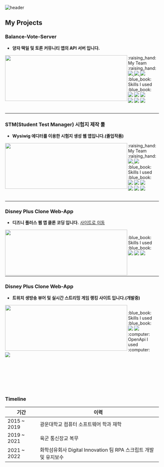 ![header](https://capsule-render.vercel.app/api?type=waving&color=gradient&customColorList=0&height=250&section=header&text=안녕하세요?%20"최준만"%20입니다.&fontSize=60)




## My Projects
### Balance-Vote-Server
* **양자 택일 및 토론 커뮤니티 앱의 API 서버 입니다.**
<a href="https://github.com/Balance-Vote/Balance-Vote-Server">
  <img align="left" height="150px" width="400px" src="https://github-readme-stats.vercel.app/api/pin?username=Balance-Vote&repo=Balance-Vote-Server&title_color=ffeceb&icon_color=ffeceb&text_color=ffeceb&bg_color=ffa69e"><p></p></img> 
</a>
<div align ="left">
  :raising_hand: My Team :raising_hand: <br>
  <a href="https://github.com/LeeDongGeon1996">
    <img src="https://img.shields.io/badge/LeeDongGeon1996-FFD5D1?style=for-the-badge"/> 
  </a>
  <a href="https://github.com/CrewDaniel">
    <img src="https://img.shields.io/badge/CrewDaniel-FFD5D1?style=for-the-badge"/> 
  </a>
  <a href="https://github.com/kjh9589">
    <img src="https://img.shields.io/badge/kjh9589-FFD5D1?style=for-the-badge"/> 
  </a>
    <br>
  :blue_book: Skills I used :blue_book: <br>
  <img src="https://img.shields.io/badge/Spring Boot-6DB33F?style=for-the-badge&logo=Spring Boot&logoColor=FFFFFF"/>
  <img src="https://img.shields.io/badge/Github Actions-2088FF?style=for-the-badge&logo=Github Actions&logoColor=FFFFFF"/>
  <img src="https://img.shields.io/badge/MySQL-4479A1?style=for-the-badge&logo=MySQL&logoColor=FFFFFF"/>
  <br>
  <img src="https://img.shields.io/badge/AWS-569A31?style=for-the-badge&logo=Amazon AWS&logoColor=FFFFFF"/>
  <img src="https://img.shields.io/badge/Amazon S3-569A31?style=for-the-badge&logo=Amazon S3&logoColor=FFFFFF"/>
  <img src="https://img.shields.io/badge/Amazon EC2-569A31?style=for-the-badge&logo=Amazon EC2&logoColor=FFFFFF"/>
</div>
<br>

---
### STM(Student Test Manager) 시험지 제작 툴
* **Wysiwig 에디터를 이용한 시험지 생성 웹 앱입니다.(졸업작품)**

<a href="https://github.com/LeeDongGeon1996/STM">
  <img align="left" height="150px" width="400px" src="https://github-readme-stats.vercel.app/api/pin?username=LeeDongGeon1996&repo=STM&title_color=ffeceb&icon_color=ffeceb&text_color=ffeceb&bg_color=ffa69e"><p></p></img>
</a>

<div align ="left">
  :raising_hand: My Team :raising_hand: <br>
  <a href="https://github.com/LeeDongGeon1996">
    <img src="https://img.shields.io/badge/LeeDongGeon1996-FFD5D1?style=for-the-badge"/> 
  </a>
  <a href="https://github.com/sealotus1996">
    <img src="https://img.shields.io/badge/sealotus1996-FFD5D1?style=for-the-badge"/> 
  </a>
    <br>
  :blue_book: Skills I used :blue_book: <br>
  <img src="https://img.shields.io/badge/JQuery-0769AD?style=for-the-badge&logo=JQuery&logoColor=FFFFFF"/>
  <img src="https://img.shields.io/badge/Spring-6DB33F?style=for-the-badge&logo=Spring&logoColor=FFFFFF"/>
  <img src="https://img.shields.io/badge/MongoDB-47A248?style=for-the-badge&logo=MongoDB&logoColor=FFFFFF"/>
  <br>
  <img src="https://img.shields.io/badge/CKEditor-0287D0?style=for-the-badge&logo=CKEditor&logoColor=FFFFFF"/>
  <img src="https://img.shields.io/badge/Amazon S3-569A31?style=for-the-badge&logo=Amazon S3&logoColor=FFFFFF"/>
  <img src="https://img.shields.io/badge/Amazon EC2-569A31?style=for-the-badge&logo=Amazon EC2&logoColor=FFFFFF"/>
</div>
<br>

---
### Disney Plus Clone Web-App
* **디즈니 플러스 웹 앱 클론 코딩 입니다.**
<a href="https://junman95.github.io/disneyplus-clone/">사이트로 이동</a>

<a href="https://github.com/junman95/disneyplus-clone">
  <img align="left" height="150px" width="400px" src="https://github-readme-stats.vercel.app/api/pin?username=junman95&repo=disneyplus-clone&title_color=ffeceb&icon_color=ffeceb&text_color=ffeceb&bg_color=ffa69e"><p></p></img>
</a>

<div align ="left">
  <br>
  :blue_book: Skills I used :blue_book: <br>
  <img src="https://img.shields.io/badge/React-61DAFB?style=for-the-badge&logo=React&logoColor=FFFFFF"/>
  <img src="https://img.shields.io/badge/Redux-764ABC?style=for-the-badge&logo=Redux&logoColor=FFFFFF"/>
  <img src="https://img.shields.io/badge/Firestore-FFCA28?style=for-the-badge&logo=Firebase&logoColor=FFFFFF"/>
</div>  
<br><br><br>

---
### Disney Plus Clone Web-App
* **트위치 생방송 뷰어 및 실시간 스트리밍 게임 랭킹 사이트 입니다.(개발중)**

<a href="https://github.com/junman95/TwitchGameAnalysis">
  <img align="left" height="150px" width="400px" src="https://github-readme-stats.vercel.app/api/pin?username=junman95&repo=TwitchGameAnalysis&title_color=ffeceb&icon_color=ffeceb&text_color=ffeceb&bg_color=ffa69e"><p></p></img>
</a>

<div align ="left">
  <br>
  :blue_book: Skills I used :blue_book: <br>
  <img src="https://img.shields.io/badge/React-61DAFB?style=for-the-badge&logo=React&logoColor=FFFFFF"/>
  <img src="https://img.shields.io/badge/Redux-764ABC?style=for-the-badge&logo=Redux&logoColor=FFFFFF"/>
  <br>
  :computer: OpenApi I used :computer: <br>
  <a href="https://dev.twitch.tv/docs/api/">
    <img src="https://img.shields.io/badge/Twitch Api-9146FF?style=for-the-badge&logo=Twitch&logoColor=FFFFFF"/>
  </a>
</div>  


<br><br><br>
---
### Timeline
| 기간 | 이력 |
|------|-----|
|2015 ~ 2019 | 광운대학교 컴퓨터 소프트웨어 학과 재학 |
|2019 ~ 2021 | 육군 통신장교 복무 |
|2021 ~ 2022 | 화학섬유회사 Digital Innovation 팀 RPA 스크립트 개발 및 유지보수 |
</div>
